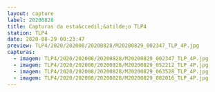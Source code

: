 ```yaml
---
layout: capture
label: 20200828
title: Capturas da esta&ccedil;&atilde;o TLP4
station: TLP4
date: 2020-08-29 00:23:47
preview: TLP4/2020/202008/20200828/M20200829_002347_TLP_4P.jpg
capturas:
  - imagem: TLP4/2020/202008/20200828/M20200829_002347_TLP_4P.jpg
  - imagem: TLP4/2020/202008/20200828/M20200829_052212_TLP_4P.jpg
  - imagem: TLP4/2020/202008/20200828/M20200829_063528_TLP_4P.jpg
  - imagem: TLP4/2020/202008/20200828/M20200829_082016_TLP_4P.jpg
---
```

